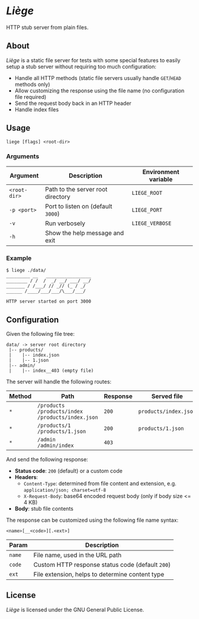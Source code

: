 # _Liège_

HTTP stub server from plain files.

## About

_Liège_ is a static file server for tests with some special features
to easily setup a stub server without requiring too much configuration:

- Handle all HTTP methods
  (static file servers usually handle `GET`/`HEAD` methods only)
- Allow customizing the response using the file name
  (no configuration file required)
- Send the request body back in an HTTP header
- Handle index files

## Usage

```shell
liege [flags] <root-dir>
```

### Arguments

| Argument     | Description                        | Environment variable |
| ------------ | ---------------------------------- | -------------------- |
| `<root-dir>` | Path to the server root directory  | `LIEGE_ROOT`         |
| `-p <port>`  | Port to listen on (default `3000`) | `LIEGE_PORT`         |
| `-v`         | Run verbosely                      | `LIEGE_VERBOSE`      |
| `-h`         | Show the help message and exit     |

### Example

```shell
$ liege ./data/
_________ __   _________________
________ / /  /  _/ __/ ___/ __/
_______ / /___/ // _// (_ / _/
______ /____/___/___/\___/___/

HTTP server started on port 3000
```

## Configuration

Given the following file tree:

```text
data/ -> server root directory
 |-- products/
 |    |-- index.json
 |    |-- 1.json
 |-- admin/
 |    |-- index__403 (empty file)
```

The server will handle the following routes:

| Method | Path                                                       | Response | Served file           |
| ------ | ---------------------------------------------------------- | -------- | --------------------- |
| `*`    | `/products`<br>`/products/index`<br>`/products/index.json` | `200`    | `products/index.json` |
| `*`    | `/products/1`<br>`/products/1.json`                        | `200`    | `products/1.json`     |
| `*`    | `/admin`<br>`/admin/index`                                 | `403`    |                       |

And send the following response:

- **Status code**: `200` (default) or a custom code
- **Headers**:
  - `Content-Type`: determined from file content and extension,
    e.g. `application/json; charset=utf-8`
  - `X-Request-Body`: base64 encoded request body (only if body size <= 4 KB)
- **Body**: stub file contents

The response can be customized using the following file name syntax:

```text
<name>[__<code>][.<ext>]
```

| Param  | Description                                      |
| ------ | ------------------------------------------------ |
| `name` | File name, used in the URL path                  |
| `code` | Custom HTTP response status code (default `200`) |
| `ext`  | File extension, helps to determine content type  |

## License

_Liège_ is licensed under the GNU General Public License.
